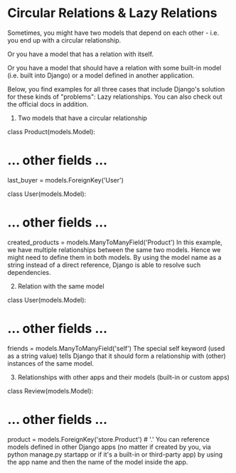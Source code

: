# Circular Relations & Lazy Relations

Sometimes, you might have two models that depend on each other - i.e. you end up with a circular relationship.

Or you have a model that has a relation with itself.

Or you have a model that should have a relation with some built-in model (i.e. built into Django) or a model defined in another application.

Below, you find examples for all three cases that include Django's solution for these kinds of "problems": Lazy relationships. You can also check out the official docs in addition.

1) Two models that have a circular relationship

class Product(models.Model):
  # ... other fields ...
  last_buyer = models.ForeignKey('User')
  
class User(models.Model):
  # ... other fields ...
  created_products = models.ManyToManyField('Product')
In this example, we have multiple relationships between the same two models. Hence we might need to define them in both models. By using the model name as a string instead of a direct reference, Django is able to resolve such dependencies.

2) Relation with the same model

class User(models.Model):
  # ... other fields ...
  friends = models.ManyToManyField('self') 
The special self keyword (used as a string value) tells Django that it should form a relationship with (other) instances of the same model.

3) Relationships with other apps and their models (built-in or custom apps)

class Review(models.Model):
  # ... other fields ...
  product = models.ForeignKey('store.Product') # '<appname>.<modelname>'
You can reference models defined in other Django apps (no matter if created by you, via python manage.py startapp <appname> or if it's a built-in or third-party app) by using the app name and then the name of the model inside the app.